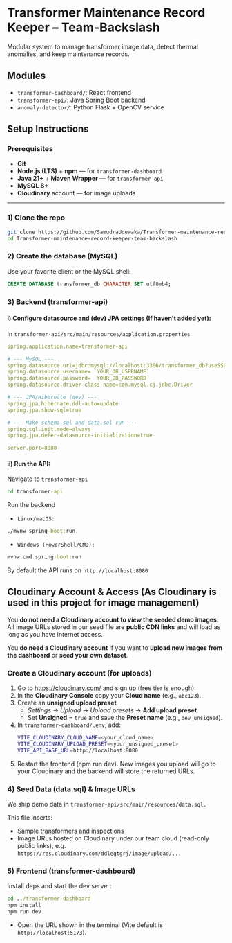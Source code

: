 # Transformer Maintenance Record Keeper – Team-Backslash

Modular system to manage transformer image data, detect thermal anomalies, and keep maintenance records.

## Modules
- `transformer-dashboard/`: React frontend
- `transformer-api/`: Java Spring Boot backend
- `anomaly-detector/`: Python Flask + OpenCV service

## Setup Instructions

### Prerequisites
- **Git**
- **Node.js (LTS)** + **npm** — for `transformer-dashboard`
- **Java 21+** + **Maven Wrapper** — for `transformer-api`
- **MySQL 8+**
- **Cloudinary** account — for image uploads

---

### 1) Clone the repo
```bash
git clone https://github.com/SamudraUduwaka/Transformer-maintenance-record-keeper-team-backslash.git
cd Transformer-maintenance-record-keeper-team-backslash
```

### 2) Create the database (MySQL)

Use your favorite client or the MySQL shell:
```sql
CREATE DATABASE transformer_db CHARACTER SET utf8mb4;
```

### 3) Backend (transformer-api)

#### i) Configure datasource and (dev) JPA settings (If haven't added yet):

In `transformer-api/src/main/resources/application.properties`

```yaml
spring.application.name=transformer-api

# --- MySQL ---
spring.datasource.url=jdbc:mysql://localhost:3306/transformer_db?useSSL=false&allowPublicKeyRetrieval=true&serverTimezone=UTC
spring.datasource.username= `YOUR_DB_USERNAME`
spring.datasource.password= `YOUR_DB_PASSWORD`
spring.datasource.driver-class-name=com.mysql.cj.jdbc.Driver

# --- JPA/Hibernate (dev) ---
spring.jpa.hibernate.ddl-auto=update
spring.jpa.show-sql=true

# --- Make schema.sql and data.sql run ---
spring.sql.init.mode=always
spring.jpa.defer-datasource-initialization=true

server.port=8080
```

#### ii) Run the API:

Navigate to `transformer-api`
```cmd
cd transformer-api
```

Run the backend

- `Linux/macOS:`
```cmd
./mvnw spring-boot:run
```
- `Windows (PowerShell/CMD):`
```cmd
mvnw.cmd spring-boot:run
```

By default the API runs on `http://localhost:8080`


## Cloudinary Account & Access (As Cloudinary is used in this project for image management)

You **do not need a Cloudinary account to *view* the seeded demo images**.  
All image URLs stored in our seed file are **public CDN links** and will load as long as you have internet access.

You **do need a Cloudinary account** if you want to **upload new images from the dashboard** or **seed your own dataset**.

### Create a Cloudinary account (for uploads)
1. Go to https://cloudinary.com/ and sign up (free tier is enough).
2. In the **Cloudinary Console** copy your **Cloud name** (e.g., `abc123`).
3. Create an **unsigned upload preset**  
   - *Settings* → *Upload* → *Upload presets* → **Add upload preset**  
   - Set **Unsigned** = `true` and save the **Preset name** (e.g., `dev_unsigned`).
4. In `transformer-dashboard/.env`, add:
   ```bash
   VITE_CLOUDINARY_CLOUD_NAME=<your_cloud_name>
   VITE_CLOUDINARY_UPLOAD_PRESET=<your_unsigned_preset>
   VITE_API_BASE_URL=http://localhost:8080
5. Restart the frontend (npm run dev). New images you upload will go to your Cloudinary and the backend will store the returned URLs.


### 4) Seed Data (data.sql) & Image URLs

We ship demo data in `transformer-api/src/main/resources/data.sql.`

This file inserts:
- Sample transformers and inspections
- Image URLs hosted on Cloudinary under our team cloud (read-only public links), e.g. `https://res.cloudinary.com/ddleqtgrj/image/upload/...`


### 5) Frontend (transformer-dashboard)

Install deps and start the dev server:
```cmd
cd ../transformer-dashboard
npm install
npm run dev
```

- Open the URL shown in the terminal (Vite default is `http://localhost:5173`).